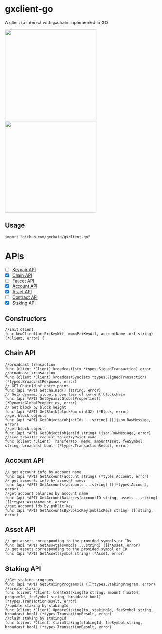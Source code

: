 # gxclient-go
A client to interact with gxchain implemented in GO

<p>
 <a href='javascript:;'>
   <img width="300px" src='https://raw.githubusercontent.com/gxchain/gxips/master/assets/images/task-gxclient.png'/>
 </a>
 <a href='javascript:;'>
   <img width="300px" src='https://raw.githubusercontent.com/gxchain/gxips/master/assets/images/task-gxclient-en.png'/>
 </a>
</p> 

## Usage
```
import "github.com/gxchain/gxclient-go"
```

# APIs
- [ ] [Keypair API](#keypair-api)
- [x] [Chain API](#chain-api)
- [ ] [Faucet API](#faucet-api)
- [x] [Account API](#account-api)
- [x] [Asset API](#asset-api)
- [ ] [Contract API](#contract-api)
- [x] [Staking API](#staking-api)

## Constructors
```
//init client
func NewClient(actPriKeyWif, memoPriKeyWif, accountName, url string) (*Client, error) {
```


## Chain API
```
//broadcast transaction
func (client *Client) broadcast(stx *types.SignedTransaction) error
//broadcast transaction
func (client *Client) broadcastSync(stx *types.SignedTransaction) (*types.BroadcastResponse, error)
// GET ChainId of entry point
func (api *API) GetChainId() (string, error)
// Gets dynamic global properties of current blockchain
func (api *API) GetDynamicGlobalProperties() (*DynamicGlobalProperties, error)
// Get block by block height
func (api *API) GetBlock(blockNum uint32) (*Block, error)
//get block objects
func (api *API) GetObjects(objectIds ...string) ([]json.RawMessage, error)
//get block object
func (api *API) GetObject(objectId string) (json.RawMessage, error)
//send transfer request to entryPoint node
func (client *Client) Transfer(to, memo, amountAsset, feeSymbol string, broadcast bool) (*types.TransactionResult, error)
```

## Account API
```
// get account info by account name
func (api *API) GetAccount(account string) (*types.Account, error)
// get accounts info by account names
func (api *API) GetAccounts(accounts ...string) ([]*types.Account, error)
//get account balances by account name
func (api *API) GetAccountBalances(accountID string, assets ...string) ([]*types.AssetAmount, error)
//get account_ids by public key
func (api *API) GetAccountsByPublicKey(publicKeys string) ([]string, error)
```

## Asset API
```
// get assets corresponding to the provided symbols or IDs
func (api *API) GetAssets(symbols ...string) ([]*Asset, error)
// get assets corresponding to the provided symbol or ID
func (api *API) GetAsset(symbol string) (*Asset, error)
```

## Staking API

```
//Get staking programs
func (api *API) GetStakingPrograms() ([]*types.StakingProgram, error)
//create staking
func (client *Client) CreateStaking(to string, amount float64, programId, feeSymbol string, broadcast bool) (*types.TransactionResult, error)
//update staking by stakingId
func (client *Client) UpdateStaking(to, stakingId, feeSymbol string, broadcast bool) (*types.TransactionResult, error) 
//claim staking by stakingId
func (client *Client) ClaimStaking(stakingId, feeSymbol string, broadcast bool) (*types.TransactionResult, error)
```

